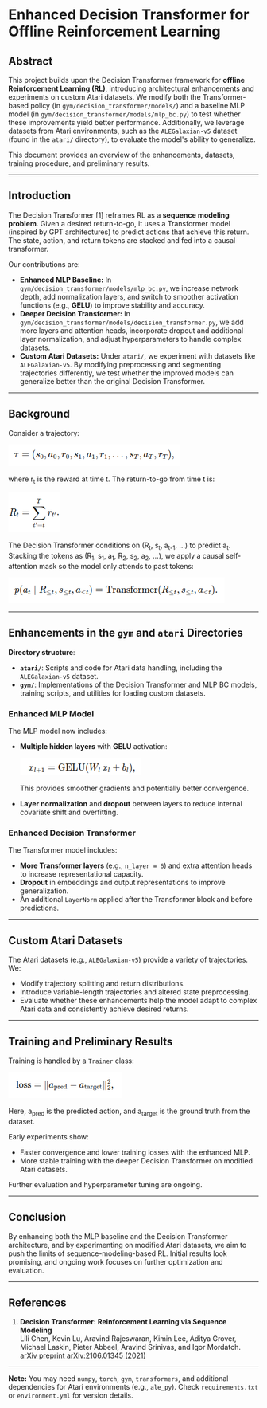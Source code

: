 # Enhanced Decision Transformer for Offline Reinforcement Learning

## Abstract
This project builds upon the Decision Transformer framework for **offline Reinforcement Learning (RL)**, introducing architectural enhancements and experiments on custom Atari datasets. We modify both the Transformer-based policy (in `gym/decision_transformer/models/`) and a baseline MLP model (in `gym/decision_transformer/models/mlp_bc.py`) to test whether these improvements yield better performance. Additionally, we leverage datasets from Atari environments, such as the `ALEGalaxian-v5` dataset (found in the `atari/` directory), to evaluate the model's ability to generalize.

This document provides an overview of the enhancements, datasets, training procedure, and preliminary results.

---

## Introduction
The Decision Transformer [1] reframes RL as a **sequence modeling problem**. Given a desired return-to-go, it uses a Transformer model (inspired by GPT architectures) to predict actions that achieve this return. The state, action, and return tokens are stacked and fed into a causal transformer.

Our contributions are:
- **Enhanced MLP Baseline:** In `gym/decision_transformer/models/mlp_bc.py`, we increase network depth, add normalization layers, and switch to smoother activation functions (e.g., **GELU**) to improve stability and accuracy.
- **Deeper Decision Transformer:** In `gym/decision_transformer/models/decision_transformer.py`, we add more layers and attention heads, incorporate dropout and additional layer normalization, and adjust hyperparameters to handle complex datasets.
- **Custom Atari Datasets:** Under `atari/`, we experiment with datasets like `ALEGalaxian-v5`. By modifying preprocessing and segmenting trajectories differently, we test whether the improved models can generalize better than the original Decision Transformer.

---

## Background
Consider a trajectory:

![Trajectory](images/trajectory.png)

where r<sub>t</sub> is the reward at time t. The return-to-go from time t is:

![Return to Go](images/return_to_go.png)

The Decision Transformer conditions on (R<sub>t</sub>, s<sub>t</sub>, a<sub>t-1</sub>, …) to predict a<sub>t</sub>. Stacking the tokens as (R<sub>1</sub>, s<sub>1</sub>, a<sub>1</sub>, R<sub>2</sub>, s<sub>2</sub>, a<sub>2</sub>, …), we apply a causal self-attention mask so the model only attends to past tokens:

![Decision Transformer Equation](images/prediction_equation.png)

---

## Enhancements in the `gym` and `atari` Directories
**Directory structure**:
- **`atari/`**: Scripts and code for Atari data handling, including the `ALEGalaxian-v5` dataset.
- **`gym/`**: Implementations of the Decision Transformer and MLP BC models, training scripts, and utilities for loading custom datasets.

### Enhanced MLP Model
The MLP model now includes:
- **Multiple hidden layers** with **GELU** activation:

  ![GELU Equation](images/gelu_equation.png)

  This provides smoother gradients and potentially better convergence.
- **Layer normalization** and **dropout** between layers to reduce internal covariate shift and overfitting.

### Enhanced Decision Transformer
The Transformer model includes:
- **More Transformer layers** (e.g., `n_layer = 6`) and extra attention heads to increase representational capacity.
- **Dropout** in embeddings and output representations to improve generalization.
- An additional `LayerNorm` applied after the Transformer block and before predictions.

---

## Custom Atari Datasets
The Atari datasets (e.g., `ALEGalaxian-v5`) provide a variety of trajectories. We:
- Modify trajectory splitting and return distributions.
- Introduce variable-length trajectories and altered state preprocessing.
- Evaluate whether these enhancements help the model adapt to complex Atari data and consistently achieve desired returns.

---

## Training and Preliminary Results
Training is handled by a `Trainer` class:

![Loss Function](images/loss_function.png)

Here, a<sub>pred</sub> is the predicted action, and a<sub>target</sub> is the ground truth from the dataset.

Early experiments show:
- Faster convergence and lower training losses with the enhanced MLP.
- More stable training with the deeper Decision Transformer on modified Atari datasets.

Further evaluation and hyperparameter tuning are ongoing.

---

## Conclusion
By enhancing both the MLP baseline and the Decision Transformer architecture, and by experimenting on modified Atari datasets, we aim to push the limits of sequence-modeling-based RL. Initial results look promising, and ongoing work focuses on further optimization and evaluation.

---

## References
1. **Decision Transformer: Reinforcement Learning via Sequence Modeling**  
   Lili Chen, Kevin Lu, Aravind Rajeswaran, Kimin Lee, Aditya Grover, Michael Laskin, Pieter Abbeel, Aravind Srinivas, and Igor Mordatch.  
   [arXiv preprint arXiv:2106.01345 (2021)](https://arxiv.org/abs/2106.01345)

---

**Note:** You may need `numpy`, `torch`, `gym`, `transformers`, and additional dependencies for Atari environments (e.g., `ale_py`). Check `requirements.txt` or `environment.yml` for version details.
